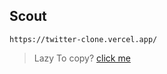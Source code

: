 ## Scout 
```
https://twitter-clone.vercel.app/
```
> Lazy To copy? [ click me ](https://meal-recipe-search-app.netlify.app/)